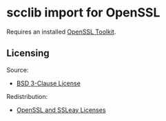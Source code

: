 # scclib import for OpenSSL

Requires an installed
[OpenSSL Toolkit](https://www.openssl.org).

## Licensing

Source:
* [BSD 3-Clause License](LICENSE)

Redistribution:
* [OpenSSL and SSLeay Licenses](license-openssl-ssleay.txt)
